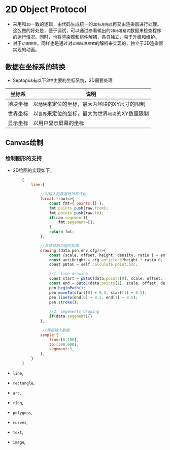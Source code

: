 # 2D Object Protocol

* 采用和`3D`一致的逻辑，由代码生成统一的`2D标准格式`再交由渲染器进行处理。这么做的好处是，便于调试，可以通过参看输出的`2D标准格式`数据来检查程序的运行情况。同时，也将渲染器和组件解耦，各自独立，易于升级和维护。
* 对于`动画效果`，同样也是通过对`动画标准格式`的解析来实现的，独立于3D渲染器实现的动画。

## 数据在坐标系的转换

* Septopus有以下3中主要的坐标系统，2D需要处理

|  坐标系   | 说明  |
|  ----  | ----  |
| 地块坐标  | 以`地块`来定位的坐标，最大为地块的XY尺寸的限制 |
| 世界坐标  | 以`世界`来定位的坐标，最大为世界`地块`的XY数量限制 |
| 显示坐标  | 以用户显示屏幕的坐标 |

## Canvas绘制

### 绘制图形的支持

* 2D绘图的实现如下，
  
    ```Javascript
        {
            line:{

                //对输入的数据进行格式化
                format:(raw)=>{     
                    const fmt={ points:[] };
                    fmt.points.push(raw.from);
                    fmt.points.push(raw.to);
                    if(raw.segement){
                        fmt.segement=[];
                    }
                    return fmt;
                },

                //具体绘制功能的实现
                drawing:(data,pen,env,cfg)=>{
                    const {scale, offset, height, density, ratio } = env;
                    const antiHeight = cfg.anticlock?height * ratio:0;
                    const pBtoC = self.calculate.point.b2c;

                    //1. line drawing
                    const start = pBtoC(data.points[0], scale, offset, density, antiHeight);
                    const end = pBtoC(data.points[1], scale, offset, density, antiHeight);
                    pen.beginPath();
                    pen.moveTo(start[0] + 0.5, start[1] + 0.5);
                    pen.lineTo(end[0] + 0.5, end[1] + 0.5);
                    pen.stroke();
            
                    //2. segements drawing
                    if(data.segement){}
                },

                 //样板输入数据
                sample:{       
                    from:[0,100],
                    to:[300,600],
                    segement:3,
                },
            }
        }
    ```

* `line`,
* `rectangle`,
* `arc`,
* `ring`,
* `polygons`,
* `curves`,
* `text`,
* `image`,